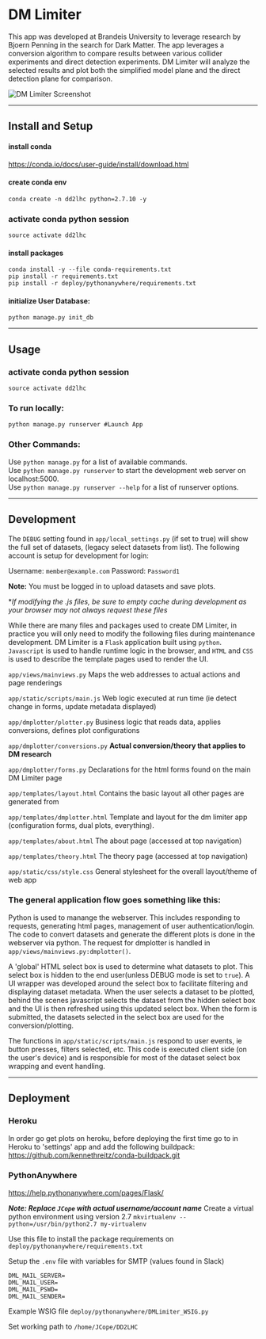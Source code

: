 # DM Limiter

This app was developed at Brandeis University to leverage research by Bjoern Penning in the search for Dark Matter. The app leverages a conversion algorithm to compare results between various collider experiments and direct detection experiments. DM Limiter will analyze the selected results and  plot both the simplified model plane and the direct detection plane for comparison.

![DM Limiter Screenshot](https://github.com/jcope/DD2LHC/blob/master/Screenshot.png "DM Limiter")

---
## Install and Setup

#### install conda
https://conda.io/docs/user-guide/install/download.html

#### create conda env
```
conda create -n dd2lhc python=2.7.10 -y
```

### activate conda python session
```
source activate dd2lhc
```
#### install packages
```
conda install -y --file conda-requirements.txt
pip install -r requirements.txt
pip install -r deploy/pythonanywhere/requirements.txt
```
#### initialize User Database:
```
python manage.py init_db
```
---
## Usage

### activate conda python session
```
source activate dd2lhc
```
### To run locally:
```
python manage.py runserver #Launch App
```

### Other Commands:
Use `python manage.py` for a list of available commands.  
Use `python manage.py runserver` to start the development web server on localhost:5000.  
Use `python manage.py runserver --help` for a list of runserver options.

---
## Development
The `DEBUG` setting found in `app/local_settings.py` (if set to true) will show the full set of datasets, (legacy select datasets from list).
The following account is setup for development for login:

Username: `member@example.com`
Password: `Password1`

**Note:** You must be logged in to upload datasets and save plots.

**If modifying the *.js files, be sure to empty cache during development as your browser may not always request these files**

While there are many files and packages used to create DM Limiter, in practice you will only need to modify the following files during maintenance development. DM Limiter is a `Flask` application built using `python`. `Javascript` is used to handle runtime logic in the browser, and `HTML` and `CSS` is used to describe the template pages used to render the UI.

`app/views/mainviews.py`  Maps the web addresses to actual actions and page renderings

`app/static/scripts/main.js` Web logic executed at run time (ie detect change in forms, update metadata displayed)


`app/dmplotter/plotter.py` Business logic that reads data, applies conversions, defines plot configurations

`app/dmplotter/conversions.py` **Actual conversion/theory that applies to DM research**

`app/dmplotter/forms.py` Declarations for the html forms found on the main DM Limiter page


`app/templates/layout.html` Contains the basic layout all other pages are generated from

`app/templates/dmplotter.html` Template and layout for the dm limiter app (configuration forms, dual plots, everything).

`app/templates/about.html` The about page (accessed at top navigation)

`app/templates/theory.html` The theory page (accessed at top navigation)


`app/static/css/style.css` General stylesheet for the overall layout/theme of web app

### The general application flow goes something like this:
Python is used to manange the webserver. This includes responding to requests, generating html pages, management of user authentication/login. The code to convert datasets and generate the different plots is done in the webserver via python. The request for dmplotter is handled in `app/views/mainviews.py:dmplotter()`.

A 'global' HTML select box is used to determine what datasets to plot. This select box is hidden to the end user(unless DEBUG mode is set to `true`). A UI wrapper was developed around the select box to facilitate filtering and displaying dataset metadata. When the user selects a dataset to be plotted, behind the scenes javascript selects the dataset from the hidden select box and the UI is then refreshed using this updated select box. When the form is submitted, the datasets selected in the select box are used for the conversion/plotting.

The functions in `app/static/scripts/main.js` respond to user events, ie button presses, filters selected, etc. This code is executed client side (on the user's device) and is responsible for most of the dataset select box wrapping and event handling.

---
## Deployment
### Heroku
In order go get plots on heroku, before deploying the first time go to in Heroku to 'settings' app and add the following buildpack: https://github.com/kennethreitz/conda-buildpack.git

### PythonAnywhere

https://help.pythonanywhere.com/pages/Flask/

***Note: Replace `JCope` with actual username/account name***
Create a virtual python environment using version 2.7
`mkvirtualenv --python=/usr/bin/python2.7 my-virtualenv`

Use this file to install the package requirements on
`deploy/pythonanywhere/requirements.txt`

Setup the `.env` file with variables for SMTP (values found in Slack)
```
DML_MAIL_SERVER=
DML_MAIL_USER=
DML_MAIL_PSWD=
DML_MAIL_SENDER=
```

Example WSIG file
`deploy/pythonanywhere/DMLimiter_WSIG.py`

Set working path to
`/home/JCope/DD2LHC`
